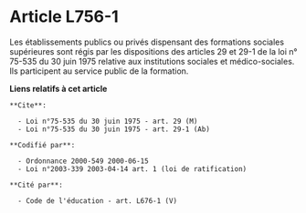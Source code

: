 # Article L756-1

Les établissements publics ou privés dispensant des formations sociales supérieures sont régis par les dispositions des
articles 29 et 29-1 de la loi n° 75-535 du 30 juin 1975 relative aux institutions sociales et médico-sociales. Ils
participent au service public de la formation.

**Liens relatifs à cet article**

	**Cite**:

	  - Loi n°75-535 du 30 juin 1975 - art. 29 (M)
	  - Loi n°75-535 du 30 juin 1975 - art. 29-1 (Ab)

	**Codifié par**:

	  - Ordonnance 2000-549 2000-06-15
	  - Loi n°2003-339 2003-04-14 art. 1 (loi de ratification)

	**Cité par**:

	  - Code de l'éducation - art. L676-1 (V)

